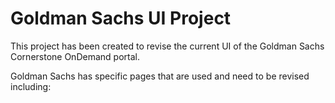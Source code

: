 # Goldman Sachs UI Project
This project has been created to revise the current UI of the Goldman Sachs Cornerstone OnDemand portal.

Goldman Sachs has specific pages that are used and need to be revised including:

